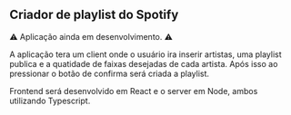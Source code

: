 ## Criador de playlist do Spotify

⚠️ Aplicação ainda em desenvolvimento. ⚠️

A aplicação tera um client onde o usuário ira inserir artistas, uma playlist publica e a quatidade de faixas desejadas de cada artista. Após isso ao pressionar o botão de confirma será criada a playlist.

Frontend será desenvolvido em React e o server em Node, ambos utilizando Typescript.